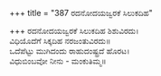 +++
title = "387 ರದನೋದಯಜ್ವರಕೆ ಸಿಲುಕದಿಹ"

+++
ರದನೋದಯಜ್ವರಕೆ ಸಿಲುಕದಿಹ ಶಿಶುವಿರದು।  
ವಿಧಿಯೊದೆಗೆ ಸಿಕ್ಕದಿಹ ನರಜಂತುವಿರದು॥  
ಒದೆಪೆಟ್ಟು ಮುಗಿದಂದು ರಾಹುದಂಷ್ಟ್ರದೆ ಹೊರಟ।  
ವಿಧುಬಿಂಬವೋ ನೀನು - ಮಂಕುತಿಮ್ಮ॥  
